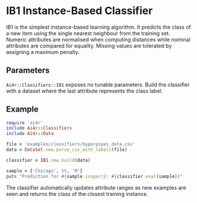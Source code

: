 
# IB1 Instance-Based Classifier

IB1 is the simplest instance-based learning algorithm. It predicts the class of a new item using the single nearest neighbour from the training set. Numeric attributes are normalised when computing distances while nominal attributes are compared for equality. Missing values are tolerated by assigning a maximum penalty.

## Parameters

`Ai4r::Classifiers::IB1` exposes no tunable parameters. Build the classifier with a dataset where the last attribute represents the class label.

## Example

```ruby
require 'ai4r'
include Ai4r::Classifiers
include Ai4r::Data

file = 'examples/classifiers/hyperpipes_data.csv'
data = DataSet.new.parse_csv_with_labels(file)

classifier = IB1.new.build(data)

sample = ['Chicago', 55, 'M']
puts "Prediction for #{sample.inspect}: #{classifier.eval(sample)}"
```

The classifier automatically updates attribute ranges as new examples are seen and returns the class of the closest training instance.


